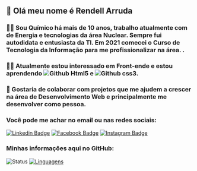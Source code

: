 ## 👋 Olá meu nome é Rendell Arruda
  
### 👨‍🔬 Sou Químico há mais de 10 anos, trabalho atualmente com de Energia e tecnologias da área Nuclear. Sempre fui autodidata e entusiasta da TI. Em 2021 comecei o Curso de Tecnologia da Informação para me profissionalizar na área. .

### 👨‍💻 Atualmente estou interessado em Front-ende e estou aprendendo ![Github Html5](https://img.shields.io/badge/HTML5-E34F26?style=for-the-badge&logo=html5&logoColor=white) e ![Github css3](https://img.shields.io/badge/CSS3-1572B6?style=for-the-badge&logo=css3&logoColor=white).

### 💞️ Gostaria de colaborar com projetos que me ajudem a crescer na área de Desenvolvimento Web e principalmente me desenvolver como pessoa.

### Você pode me achar no email ou nas redes sociais:

[![Linkedin Badge](https://img.shields.io/badge/LinkedIn-0077B5?style=for-the-badge&logo=linkedin&logoColor=white&link=link_do_seu_perfil)](https://www.linkedin.com/in/rendell-arruda-5804b4177/)
[![Facebook Badge](https://img.shields.io/badge/Facebook-1877F2?style=for-the-badge&logo=facebook&logoColor=white&link=link_do_seu_perfil)](https://www.facebook.com/rendell.arruda)
[![Instagram Badge](https://img.shields.io/badge/Instagram-E4405F?style=for-the-badge&logo=instagram&logoColor=white&link=link_do_seu_perfil)](https://www.instagram.com/rendell.arruda/)

### Minhas informações aqui no GitHub:

![Status](https://github-readme-stats.vercel.app/api?username=SeuNomeDeUsuario) [![Linguagens](https://github-readme-stats.vercel.app/api/top-langs/?username=SeuNomeDeUsuario&layout=compact)](https://github.com/rendell-arruda)
<!---
rendell-arruda/rendell-arruda is a ✨ special ✨ repository because its `README.md` (this file) appears on your GitHub profile.
You can click the Preview link to take a look at your changes.
--->
